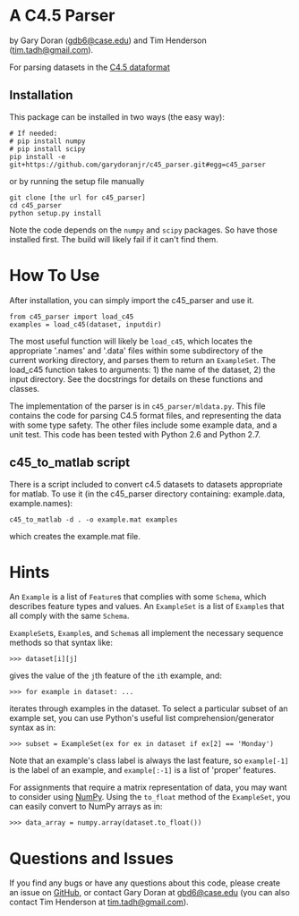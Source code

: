 A C4.5 Parser
=============

by Gary Doran (<gdb6@case.edu>) and Tim Henderson (<tim.tadh@gmail.com>).

For parsing datasets in the
[C4.5 dataformat](http://www.cs.washington.edu/dm/vfml/appendixes/c45.htm)

Installation
------------

This package can be installed in two ways (the easy way):

    # If needed:
    # pip install numpy
    # pip install scipy
    pip install -e git+https://github.com/garydoranjr/c45_parser.git#egg=c45_parser

or by running the setup file manually

    git clone [the url for c45_parser]
    cd c45_parser
    python setup.py install

Note the code depends on the `numpy` and `scipy` packages. So have those
installed first. The build will likely fail if it can't find them.

How To Use
==========

After installation, you can simply import the c45\_parser and use it.

    from c45_parser import load_c45
    examples = load_c45(dataset, inputdir)

The most useful function will likely be `load_c45`, which locates the
appropriate '.names' and '.data' files within some subdirectory of the current
working directory, and parses them to return an `ExampleSet`. The load\_c45
function takes to arguments: 1) the name of the dataset, 2) the input directory.
See the docstrings for details on these functions and classes.

The implementation of the parser is in `c45_parser/mldata.py`. This file
contains the code for parsing C4.5 format files, and representing the data with
some type safety.  The other files include some example data, and a unit test.
This code has been tested with Python 2.6 and Python 2.7.

c45\_to\_matlab script
----------------------

There is a script included to convert c4.5 datasets to datasets appropriate for
matlab. To use it (in the c45\_parser directory containing: example.data,
example.names):

    c45_to_matlab -d . -o example.mat examples

which creates the example.mat file.

Hints
=====

An `Example` is a list of `Feature`s that complies with some `Schema`, which
describes feature types and values. An `ExampleSet` is a list of `Example`s that
all comply with the same `Schema`.

`ExampleSet`s, `Example`s, and `Schema`s all implement the necessary sequence
methods so that syntax like:

    >>> dataset[i][j]

gives the value of the `j`th feature of the `i`th example, and:

    >>> for example in dataset: ...

iterates through examples in the dataset. To select a particular subset of an
example set, you can use Python's useful list comprehension/generator syntax as
in:

    >>> subset = ExampleSet(ex for ex in dataset if ex[2] == 'Monday')

Note that an example's class label is always the last feature, so
`example[-1]` is the label of an example, and
`example[:-1]` is a list of 'proper' features.

For assignments that require a matrix representation of data, you may want to
consider using [NumPy](http://numpy.scipy.org/). Using the `to_float` method of
the `ExampleSet`, you can easily convert to NumPy arrays as in:

    >>> data_array = numpy.array(dataset.to_float())

Questions and Issues
====================

If you find any bugs or have any questions about this code, please create an
issue on [GitHub](https://github.com/garydoranjr/c45_parser/issues), or contact Gary
Doran at <gbd6@case.edu> (you can also contact Tim Henderson at
<tim.tadh@gmail.com>).

